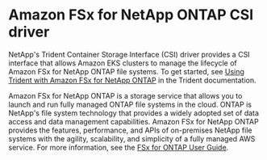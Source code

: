 # Amazon FSx for NetApp ONTAP CSI driver<a name="fsx-ontap"></a>

NetApp's Trident Container Storage Interface \(CSI\) driver provides a CSI interface that allows Amazon EKS clusters to manage the lifecycle of Amazon FSx for NetApp ONTAP file systems\. To get started, see [Using Trident with Amazon FSx for NetApp ONTAP](https://netapp-trident.readthedocs.io/en/latest/kubernetes/fsx.html) in the Trident documentation\.

Amazon FSx for NetApp ONTAP is a storage service that allows you to launch and run fully managed ONTAP file systems in the cloud\. ONTAP is NetApp's file system technology that provides a widely adopted set of data access and data management capabilities\. Amazon FSx for NetApp ONTAP provides the features, performance, and APIs of on\-premises NetApp file systems with the agility, scalability, and simplicity of a fully managed AWS service\. For more information, see the [FSx for ONTAP User Guide](https://docs.aws.amazon.com/fsx/latest/ONTAPGuide/what-is-fsx-ontap.html)\.
